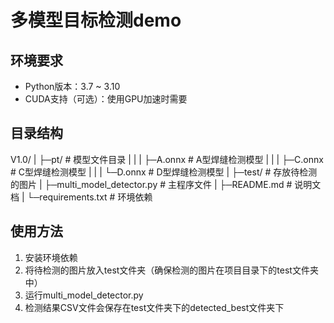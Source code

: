 # 多模型目标检测demo


## 环境要求
- Python版本：3.7 ~ 3.10
- CUDA支持（可选）：使用GPU加速时需要

## 目录结构
V1.0/
|
├─pt/ # 模型文件目录
| |
| ├─A.onnx # A型焊缝检测模型
| |
| ├─C.onnx # C型焊缝检测模型
| |
| └─D.onnx # D型焊缝检测模型
|
├─test/ # 存放待检测的图片
|
├─multi_model_detector.py # 主程序文件
|
├─README.md # 说明文档
|
└─requirements.txt # 环境依赖

## 使用方法
1. 安装环境依赖
2. 将待检测的图片放入test文件夹（确保检测的图片在项目目录下的test文件夹中）
3. 运行multi_model_detector.py
4. 检测结果CSV文件会保存在test文件夹下的detected_best文件夹下

